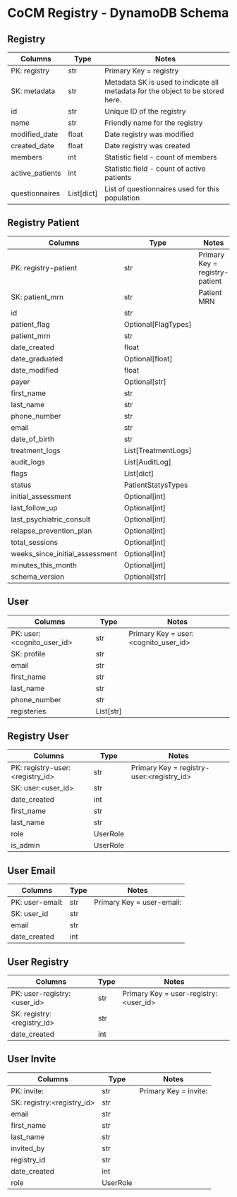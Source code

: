 


# CoCM Registry - DynamoDB Schema



## Registry

| Columns 	        | Type       | Notes                                                                          |
|------------------|------------|--------------------------------------------------------------------------------|
| PK: registry   	 | str        | Primary Key = registry                                                         |
| SK: metadata   	 | str        | Metadata SK is used to indicate all metadata for the object to be stored here. |
| id  	            | str        | Unique ID of the registry                                                      |
| name             | str        | Friendly name for the registry                                                 |
| modified_date    | float      | Date registry was modified                                                     |
| created_date     | float      | Date registry was created                                                      |
| members          | int        | Statistic field - count of members                                             |
| active_patients  | int        | Statistic field - count of active patients                                     |
| questionnaires   | List[dict] | List of questionnaires used for this population                                |



## Registry Patient


| Columns 	                      | Type                | Notes                          |
|--------------------------------|---------------------|--------------------------------|
| PK: registry-patient   	       | str                 | Primary Key = registry-patient |
| SK: patient_mrn   	            | str                 | Patient MRN                    |
| id                             | str                 |                     |
| patient_flag                   | Optional[FlagTypes] |                     |
| patient_mrn                    | str                 |                     |
| date_created                   | float               |                     |
| date_graduated                 | Optional[float]     |                     |
| date_modified                  | float               |                     |
| payer                          | Optional[str]       |                     |
| first_name                     | str                 |                     |
| last_name                      | str                 |                     |
| phone_number                   | str                 |                     |
| email                          | str                 |                     |
| date_of_birth                  | str                 |                     |
| treatment_logs                 | List[TreatmentLogs] |                     |
| audit_logs                     | List[AuditLog]      |                     |
| flags                          | List[dict]          |                     |
| status                         | PatientStatysTypes  |                     |
| initial_assessment             | Optional[int]       |                     |
| last_follow_up                 | Optional[int]       |                     |
| last_psychiatric_consult       | Optional[int]       |                     |
| relapse_prevention_plan        | Optional[int]       |                     |
| total_sessions                 | Optional[int]       |                     |
| weeks_since_initial_assessment | Optional[int]       |                     |
| minutes_this_month             | Optional[int]       |                     |
| schema_version                 | Optional[str]       |                     |



## User

| Columns 	                      | Type      | Notes |
|--------------------------------|-----------|---|
| PK: user:<cognito_user_id>   	 | str       | Primary Key = user:<cognito_user_id> |
| SK: profile   	                | str       |   |
| email                          | str       |   |
| first_name                     | str       |   |
| last_name                      | str       |   |
| phone_number                   | str       |   |
| registeries                    | List[str] |   |




## Registry User


| Columns 	                           | Type     | Notes |
|-------------------------------------|----------|---|
| PK: registry-user:<registry_id>   	 | str      | Primary Key = registry-user:<registry_id> |
| SK: user:<user_id>   	              | str      |   |
| date_created                        | int      |   |
| first_name                          | str      |   |
| last_name                           | str      |   |
| role                                | UserRole |   |
| is_admin                            | UserRole |   |


## User Email

| Columns 	                  | Type | Notes |
|----------------------------|------|---|
| PK: user-email:<email>   	 | str  | Primary Key = user-email:<email> |
| SK: user_id   	            | str  |  |
| email                      | str  |  |
| date_created               | int  |  |



## User Registry

| Columns 	                  | Type | Notes |
|----------------------------|------|---|
| PK: user-registry:<user_id>   	 | str  | Primary Key = user-registry:<user_id> |
| SK: registry:<registry_id>   	    | str  |  |
| date_created               | int  |  |


## User Invite

| Columns 	                      | Type     | Notes |
|--------------------------------|----------|---|
| PK: invite:<email>   	         | str      | Primary Key = invite:<email> |
| SK: registry:<registry_id>   	 | str      |  |
| email                          | str      |  |
| first_name                     | str      |  |
| last_name                      | str      |  |
| invited_by                     | str      |  |
| registry_id                    | str      |  |
| date_created                   | int      |  |
| role                           | UserRole |  |

